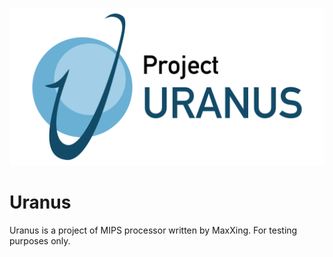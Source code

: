 ![Prject Uranus](Uranus.png)

# Uranus

Uranus is a project of MIPS processor written by MaxXing. For testing purposes only. 